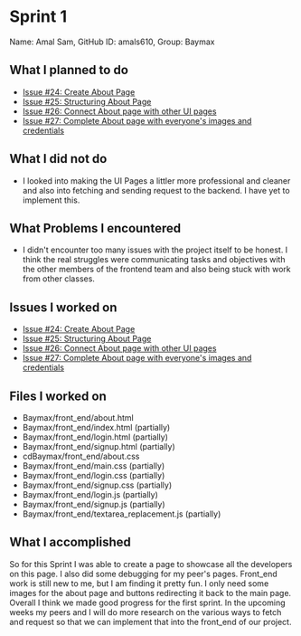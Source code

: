 # Sprint 1

Name: Amal Sam, GitHub ID: amals610, Group: Baymax

## What I planned to do

- [Issue #24: Create About Page](https://github.com/MariAuxHer/Baymax/issues/24)
- [Issue #25: Structuring About Page](https://github.com/MariAuxHer/Baymax/issues/25)
- [Issue #26: Connect About page with other UI pages](https://github.com/MariAuxHer/Baymax/issues/26)
- [Issue #27: Complete About page with everyone's images and credentials](https://github.com/MariAuxHer/Baymax/issues/27)

## What I did not do

- I looked into making the UI Pages a littler more professional and cleaner and also into fetching and sending request to the backend.
  I have yet to implement this.

## What Problems I encountered

- I didn't encounter too many issues with the project itself to be honest. I think the real struggles were communicating tasks and objectives
  with the other members of the frontend team and also being stuck with work from other classes.

## Issues I worked on

- [Issue #24: Create About Page](https://github.com/MariAuxHer/Baymax/issues/24)
- [Issue #25: Structuring About Page](https://github.com/MariAuxHer/Baymax/issues/25)
- [Issue #26: Connect About page with other UI pages](https://github.com/MariAuxHer/Baymax/issues/26)
- [Issue #27: Complete About page with everyone's images and credentials](https://github.com/MariAuxHer/Baymax/issues/27) 

## Files I worked on

- Baymax/front_end/about.html
- Baymax/front_end/index.html (partially)
- Baymax/front_end/login.html (partially)
- Baymax/front_end/signup.html (partially)
- cdBaymax/front_end/about.css
- Baymax/front_end/main.css (partially)
- Baymax/front_end/login.css (partially)
- Baymax/front_end/signup.css (partially)
- Baymax/front_end/login.js (partially)
- Baymax/front_end/signup.js (partially)
- Baymax/front_end/textarea_replacement.js (partially)

## What I accomplished

So for this Sprint I was able to create a page to showcase all the developers on this page. I also did some debugging for my peer's pages. Front_end work is still new to me, but I am finding it pretty fun. I only need some images for the about page and buttons redirecting it back to the main page. Overall I think we made good progress for the first sprint. In the upcoming weeks my peers and I will do more research on the various ways to fetch and request so that we can implement that into the front_end of our project. 
